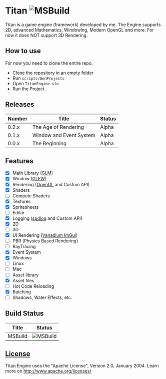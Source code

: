 # Titan ![MSBuild](https://github.com/TerraCraftere3/Titan/actions/workflows/msbuild.yml/badge.svg)

Titan is a game engine (framework) developed by me.
The Engine supports 2D, advanced Mathematics, Windowing, Modern OpenGL and more.
For now it does NOT support 3D Rendering.

## How to use

For now you need to clone the entire repo.

- Clone the repository in an empty folder
- Run `scripts/GenProjects`
- Open `TitanEngine.sln`
- Run the Project

## Releases

| Number | Title                   | Status |
| ------ | ----------------------- | ------ |
| 0.2.x  | The Age of Rendering    | Alpha  |
| 0.1.x  | Window and Event System | Alpha  |
| 0.0.x  | The Beginning           | Alpha  |

## Features

- [x] Math Library ([GLM](https://github.com/g-truc/glm))
- [x] Window ([GLFW](https://github.com/glfw/glfw))
- [x] Rendering ([OpenGL](https://www.opengl.org/) and Custom API)
- [x] Shaders
- [ ] Compute Shaders
- [x] Textures
- [x] Spritesheets
- [ ] Editor
- [x] Logging ([spdlog](https://github.com/gabime/spdlog) and Custom API)
- [x] 2D
- [ ] 3D
- [x] UI Rendering ([Vanadium ImGui](https://github.com/TerraCraftere3/vanadium-imgui))
- [ ] PBR (Physics Based Rendering)
- [ ] RayTracing
- [x] Event System
- [x] Windows
- [ ] Linux
- [ ] Mac
- [ ] Asset library
- [x] Asset files
- [ ] Hot Code Reloading
- [x] Batching
- [ ] Shadows, Water Effects, etc.

## Build Status

| Title   | Status                                                                                      |
| ------- | ------------------------------------------------------------------------------------------- |
| MSBuild | ![MSBuild](https://github.com/TerraCraftere3/Titan/actions/workflows/msbuild.yml/badge.svg) |

## [License](https://github.com/TerraCraftere3/Titan/blob/main/LICENSE)

Titan Engine uses the "Apache License", Version 2.0, January 2004. Learn more on http://www.apache.org/licenses/

